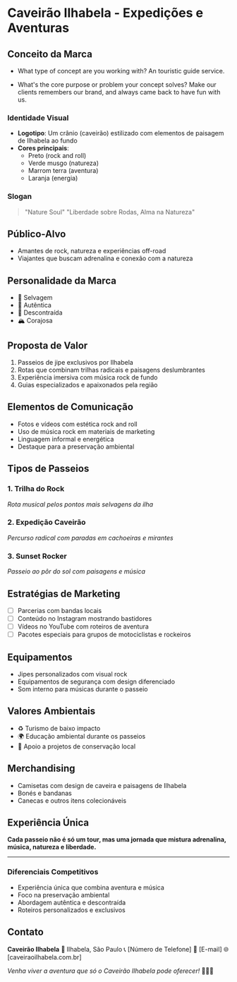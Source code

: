 # Caveirão Ilhabela - Expedições e Aventuras

## Conceito da Marca

- What type of concept are you working with?
An touristic guide service.

- What's the core purpose or problem your concept solves?
Make our clients remembers our brand, and always came back to have fun with us.

### Identidade Visual

- **Logotipo**: Um crânio (caveirão) estilizado com elementos de paisagem de Ilhabela ao fundo
- **Cores principais**: 
  * Preto (rock and roll)
  * Verde musgo (natureza)
  * Marrom terra (aventura)
  * Laranja (energia)

### Slogan
> "Nature Soul" 
> "Liberdade sobre Rodas, Alma na Natureza"

## Público-Alvo
- Amantes de rock, natureza e experiências off-road
- Viajantes que buscam adrenalina e conexão com a natureza

## Personalidade da Marca
- 🤘 Selvagem
- 🌿 Autêntica
- 🎸 Descontraída
- 🏔️ Corajosa

## Proposta de Valor
1. Passeios de jipe exclusivos por Ilhabela
2. Rotas que combinam trilhas radicais e paisagens deslumbrantes
3. Experiência imersiva com música rock de fundo
4. Guias especializados e apaixonados pela região

## Elementos de Comunicação
- Fotos e vídeos com estética rock and roll
- Uso de música rock em materiais de marketing
- Linguagem informal e energética
- Destaque para a preservação ambiental

## Tipos de Passeios

### 1. Trilha do Rock 
*Rota musical pelos pontos mais selvagens da ilha*

### 2. Expedição Caveirão
*Percurso radical com paradas em cachoeiras e mirantes*

### 3. Sunset Rocker
*Passeio ao pôr do sol com paisagens e música*

## Estratégias de Marketing
- [ ] Parcerias com bandas locais
- [ ] Conteúdo no Instagram mostrando bastidores
- [ ] Vídeos no YouTube com roteiros de aventura
- [ ] Pacotes especiais para grupos de motociclistas e rockeiros

## Equipamentos
- Jipes personalizados com visual rock
- Equipamentos de segurança com design diferenciado
- Som interno para músicas durante o passeio

## Valores Ambientais
- ♻️ Turismo de baixo impacto
- 🌍 Educação ambiental durante os passeios
- 🌱 Apoio a projetos de conservação local

## Merchandising
- Camisetas com design de caveira e paisagens de Ilhabela
- Bonés e bandanas
- Canecas e outros itens colecionáveis

## Experiência Única
**Cada passeio não é só um tour, mas uma jornada que mistura adrenalina, música, natureza e liberdade.**

---

### Diferenciais Competitivos
- Experiência única que combina aventura e música
- Foco na preservação ambiental
- Abordagem autêntica e descontraída
- Roteiros personalizados e exclusivos

## Contato
**Caveirão Ilhabela**
📍 Ilhabela, São Paulo
📞 [Número de Telefone]
📧 [E-mail]
🌐 [caveiraoilhabela.com.br]

*Venha viver a aventura que só o Caveirão Ilhabela pode oferecer!* 🤘🚙🌴

